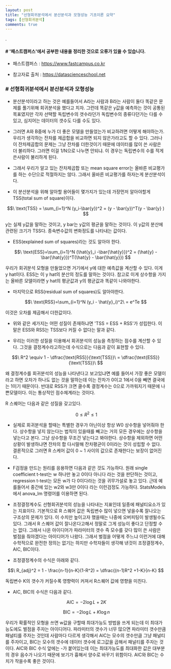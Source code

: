 ```yaml
---
layout: post
title: "선형회귀분석에서 분산분석과 모형성능 기초이론 요약"
tags: [선형회귀분석]
comments: true
---
```


.


#### # '패스트캠퍼스'에서 공부한 내용을 정리한 것으로 오류가 있을 수 있습니다.

- 패스트캠퍼스 : https://www.fastcampus.co.kr

- 참고자료 출처 : https://datascienceschool.net

### # 선형회귀분석에서 분산분석과 모형성능

- 분산분석이라고 하는 것은 예를들어서 A라는 사람과 B라는 사람이 둘다 똑같은 문제를 풀기위해 회귀분석을 했다고 치자. 그런데 똑같은 y값을 예측하는 것이 공통된 목표였지만 각자 선택할 독립변수의 갯수라던가 독립변수의 종류다던가는 다를 수 있고, 심지어는 데이터의 갯수도 다를 수도 있다.


- 그러면 A와 B중에 누가 더 좋은 모델을 만들었는가 비교하려면 어떻게 해야하는가. 우리가 생각하는 잔차를 제곱합을 비교하면 되지 않은가라고도 할 수 있다. 그러나 이 잔차제곱합의 문제는 그냥 잔차를 더한것이기 때문에 데이터를 많이 쓴 사람은 더 불리하다. 그러면 이걸 1/N으로 나누면 안되냐. 이 경우는 독립변수의 수를 적게 쓴사람이 불리하게 된다.


- 그래서 우리가 알고 있는 잔차제곱합 또는 mean square error는 올바른 비교평가를 하는 수단으로 적절하지는 않다. 그래서 올바른 비교평가를 하자는게 분산분석이다.


- 이 분산분석을 위해 알아할 용어들이 몇가지가 있는데 가장먼저 알아야할게 TSS(total sum of square)이다.

$$\ \text{TSS} = \sum_{i=1}^N (y_i-\bar{y})^2 = (y - \bar{y})^T(y - \bar{y} ) $$

y는 실제 y값을 말하는 것이고, y bar는 y값의 평균을 말하는 것이다. 이 y값의 분산에 관련된 크기가 TSS다. 종속변수값의 변화정도를 나타내는 값이다.


- ESS(explained sum of squares)라는 것도 알아야 한다.

$$\ \text{ESS}=\sum_{i=1}^N (\hat{y}_i -\bar{\hat{y}})^2 = (\hat{y} - \bar{\hat{y}})^T(\hat{y} - \bar{\hat{y}}) $$

우리가 회귀분석 모형을 만들었으면 거기에서 y에 대한 예측값을 계산할 수 있다. 이게 y hat이다. ESS는 이 y hat의 분산의 정도를 말하는 것이다. 참고로 이게 상수항을 가지는 올바른 모델이라면 y hat의 평균값과 y의 평균값과 똑같이 나와야한다.


- 마지막으로 RSS(residual sum of squares)도 알아야한다.

$$\ \text{RSS}=\sum_{i=1}^N (y_i - \hat{y}_i)^2\ = e^Te $$

이것은 오차를 제곱해서 더한값이다.


- 위와 같은 세가지는 어떤 성질이 존재하냐면 'TSS = ESS + RSS'가 성립한다. 이 말은 ESS와 RSS는 TSS보다 커질 수 없다는 말과 같다.


- 우리는 이러한 성질을 이용해서 회귀분석의 성능을 측정하는 점수를 계산할 수 있다. 그것을 결정계수라고하는데 수식으로는 다음과 같이 표현할 수 있다.

$$\ R^2 \equiv 1 - \dfrac{\text{RSS}}{\text{TSS}}\ = \dfrac{\text{ESS}}{\text{TSS}}\ $$

왜 결정계수를 회귀분석의 성능을 나타낸다고 보고있냐면 예를 들어서 가장 좋은 모델이라고 하면 오차가 하나도 없는 것을 말하는데 이는 잔차가 0이고 1에서 0을 빼면 결국에는 1이기 때문이다. 반대로 RSS가 크면 클수록 결정계수는 0으로 가까워지기 때문에 나쁜모델이다. 이는 통상적인 점수체계라는 것이다.

R 스퀘어는 다음과 같은 성질을 갖고있다.

$$\ 0 \leq R^2  \leq 1 $$


- 실제로 회귀분석을 할때는 특별한 경우가 아닌이상 항상 W0 상수항을 넣어줘야 한다. 상수항을 넣지 않는다는 법칙이 있을때를 빼고는 거의 모든 경우에는 상수항을 넣는다고 본다. 그냥 상수항을 무조건 넣는다고 봐야한다. 상수항을 제외하면 어떤상황이 발생하냐면 잔차의 합 다시말해 잔차평균이 0이라는 것이 성립할 수 없다. 결론적으로 그러면 R 스케어 값이 0 ~ 1 사이의 값으로 존재한다는 보장이 없어진다.


- F검정을 만드는 원리를 응용하면 다음과 같은 것도 가능하다. 원래 single coefficient t-test는 w 하나만 놓고 0이다 아니다 라는 것을 판단하는 것이고, regression t-test는 모든 w가 다 0이다라는 것을 귀무가설로 놓고 있다. 근데 예를들어서 중간에 있는 w2와 w3만 0이다 라는 이런검정도 가능하다. StatsModels에서 anova_lm 명령어를 이용하면 된다.


- 조정결정계수도 선형회귀분석의 성능을 나타내는 지표인데 일종에 패널티요소가 있는 지표이다. 기본적으로 R 스퀘어 값은 독립변수 많이 넣으면 넣을수록 잘나오는 구조상의 문제가 있다. 이 수치만 높이고자 했을때는 나중에 오버피팅이 발생될수도 있다. 그래서 R 스퀘어 값이 잘나온다고해서 정말로 그게 성능이 좋다고 단정할 수는 없다. 그래서 나온 아이디어가 파라미터의 갯수 즉 모수를 갖다 많이 쓴 사람은 벌점을 줘야겠다는 아이디어가 나왔다. 그래서 벌점을 어떻게 주느냐 이런거에 대해 수학적으로 완전한 정의는 없기는 하지만 수학자들이 생각해 낸것이 조정결정계수, AIC, BIC이다.


- 조정결정계수의 수식은 아래와 같다.

$$\ R_{adj}^2 = 1 - \frac{n-1}{n-K}(1-R^2) = \dfrac{(n-1)R^2 +1-K}{n-K} $$

독립변수 K의 갯수가 커질수록 영향력이 커져서 R스퀘어 값에 영향을 미친다.


- AIC, BIC의 수식은 다음과 같다.

$$\ \text{AIC} = -2\log L + 2K $$

$$\ \text{BIC} = -2\log L + K\log n $$

우리가 확률적인 모형을 쓰면 w값을 구할때 최대가능도 방법을 쓰게 되는데 이 최대가능도에도 벌점을 주자는 아이디어다. 파라미터의 갯수가 너무 많으면 파라미터 갯수만큼 패널티를 주자는 것인데 사람마다 다르게 생각해서 AIC는 모수의 갯수만큼 그냥 패널티를 주자이고, BIC는 모수의 갯수에 데이터 갯수에 로그값을 곱해서 패널티를 주자는 것이다. AIC와 BIC 수식 앞에는 -가 붙어있는데 이는 최대가능도를 최대화한 값은 대부분의 경우 음수가 나오기 때문에 보기가 흉해서 양수로 바꾸기 위함이다. AIC와 BIC는 수치가 작을수록 좋은 것이다.
